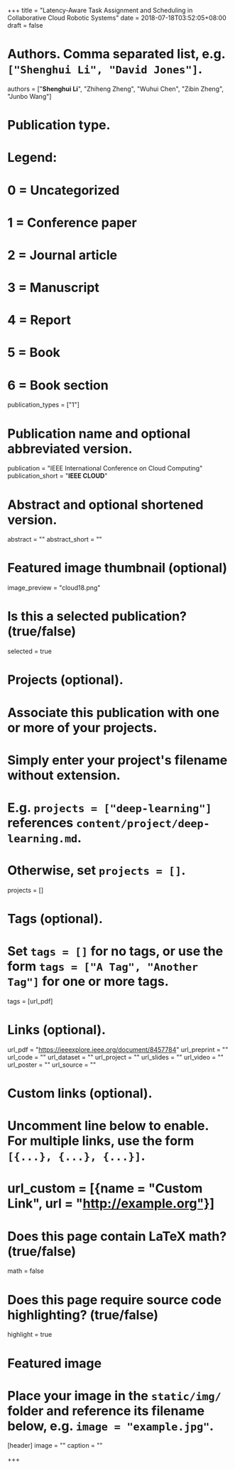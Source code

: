 +++
title = "Latency-Aware Task Assignment and Scheduling in Collaborative Cloud Robotic Systems"
date = 2018-07-18T03:52:05+08:00
draft = false

# Authors. Comma separated list, e.g. `["Shenghui Li", "David Jones"]`.
authors = ["**Shenghui Li**", "Zhiheng Zheng", "Wuhui Chen", "Zibin Zheng", "Junbo Wang"]

# Publication type.
# Legend:
# 0 = Uncategorized
# 1 = Conference paper
# 2 = Journal article
# 3 = Manuscript
# 4 = Report
# 5 = Book
# 6 = Book section
publication_types = ["1"]

# Publication name and optional abbreviated version.
publication = "IEEE International Conference on Cloud Computing"
publication_short = "**IEEE CLOUD**"

# Abstract and optional shortened version.
abstract = ""
abstract_short = ""

# Featured image thumbnail (optional)
image_preview = "cloud18.png"

# Is this a selected publication? (true/false)
selected = true

# Projects (optional).
#   Associate this publication with one or more of your projects.
#   Simply enter your project's filename without extension.
#   E.g. `projects = ["deep-learning"]` references `content/project/deep-learning.md`.
#   Otherwise, set `projects = []`.
projects = []

# Tags (optional).
#   Set `tags = []` for no tags, or use the form `tags = ["A Tag", "Another Tag"]` for one or more tags.
tags = [url_pdf]

# Links (optional).
url_pdf = "https://ieeexplore.ieee.org/document/8457784"
url_preprint = ""
url_code = ""
url_dataset = ""
url_project = ""
url_slides = ""
url_video = ""
url_poster = ""
url_source = ""

# Custom links (optional).
#   Uncomment line below to enable. For multiple links, use the form `[{...}, {...}, {...}]`.
# url_custom = [{name = "Custom Link", url = "http://example.org"}]

# Does this page contain LaTeX math? (true/false)
math = false

# Does this page require source code highlighting? (true/false)
highlight = true

# Featured image
# Place your image in the `static/img/` folder and reference its filename below, e.g. `image = "example.jpg"`.
[header]
image = ""
caption = ""

+++

